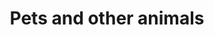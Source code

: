 ---
banner:
  content: 'You can set this component to ''display: true'' to show a banner at the
    top of the page.'
  display: false
  heading: This is a place to place urgent information
layout: category
name: pets-animals
owner: CDC
questions:
- can-i-get-covid-19-from-my-pets
- can-animals-carry-the-virus
- should-avoid-contact-with-pets
- can-i-walk-my-dog
- pets-assisted-living
- what-animals-can-get-covid-19
- if-my-pet-has-been-vaccinated-for-species-specific-cornavirus
- is-it-true-animals-get-their-own-types-of-virus
- what-should-i-do-if-my-pet-gets-sick
- if-my-pet-had-species-specific-coronavirus-are-they-more-likely-to-get-covid-19
- since-tigers-can-get-infected-should-i-worry-about-my-pet-cat
- my-pet-has-health-problems
- can-i-travel-to-the-us-with-dogs
- do-i-need-to-get-my-pet-tested
- are-there-any-approved-products-to-prevent-covid-19-in-animals
- what-about-imported-animals-or-animal-products
- what-precautions-with-imported-animals
- why-are-animals-being-tested-when-people-cant
- avoid-animal-adoption-scam
- can-bats-in-us-get-covid19-and-spread-it-to-people
redirect_from:
- /animals/
- /animals/if-my-pet-has-been-exposed-do-they-need-to-quarantine/
title: Pets and other animals
---